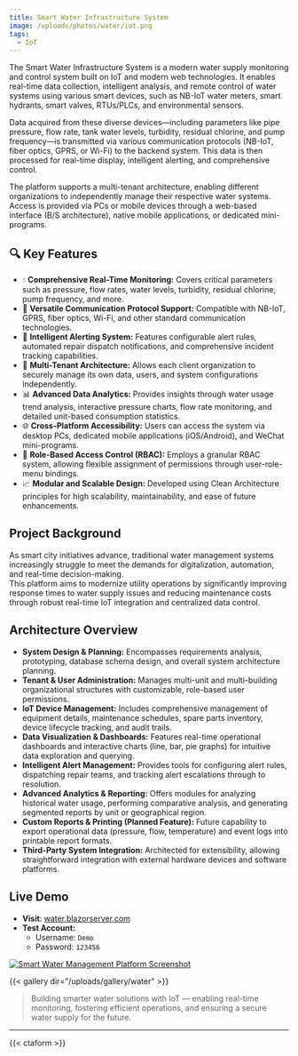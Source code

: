 ```yaml
---
title: Smart Water Infrastructure System
image: /uploads/photos/water/iot.png
tags:
  - IoT
---
```


The Smart Water Infrastructure System is a modern water supply monitoring and control system built on IoT and modern web technologies. It enables real-time data collection, intelligent analysis, and remote control of water systems using various smart devices, such as NB-IoT water meters, smart hydrants, smart valves, RTUs/PLCs, and environmental sensors.

Data acquired from these diverse devices—including parameters like pipe pressure, flow rate, tank water levels, turbidity, residual chlorine, and pump frequency—is transmitted via various communication protocols (NB-IoT, fiber optics, GPRS, or Wi-Fi) to the backend system. This data is then processed for real-time display, intelligent alerting, and comprehensive control.

The platform supports a multi-tenant architecture, enabling different organizations to independently manage their respective water systems. Access is provided via PCs or mobile devices through a web-based interface (B/S architecture), native mobile applications, or dedicated mini-programs.

## 🔍 Key Features

- 💧 **Comprehensive Real-Time Monitoring:** Covers critical parameters such as pressure, flow rates, water levels, turbidity, residual chlorine, pump frequency, and more.
- 📡 **Versatile Communication Protocol Support:** Compatible with NB-IoT, GPRS, fiber optics, Wi-Fi, and other standard communication technologies.
- 🧠 **Intelligent Alerting System:** Features configurable alert rules, automated repair dispatch notifications, and comprehensive incident tracking capabilities.
- 🧩 **Multi-Tenant Architecture:** Allows each client organization to securely manage its own data, users, and system configurations independently.
- 📊 **Advanced Data Analytics:** Provides insights through water usage trend analysis, interactive pressure charts, flow rate monitoring, and detailed unit-based consumption statistics.
- 🌐 **Cross-Platform Accessibility:** Users can access the system via desktop PCs, dedicated mobile applications (iOS/Android), and WeChat mini-programs.
- 🔐 **Role-Based Access Control (RBAC):** Employs a granular RBAC system, allowing flexible assignment of permissions through user-role-menu bindings.
- 📈 **Modular and Scalable Design:** Developed using Clean Architecture principles for high scalability, maintainability, and ease of future enhancements.

## Project Background

As smart city initiatives advance, traditional water management systems increasingly struggle to meet the demands for digitalization, automation, and real-time decision-making.  
This platform aims to modernize utility operations by significantly improving response times to water supply issues and reducing maintenance costs through robust real-time IoT integration and centralized data control.

## Architecture Overview

- **System Design & Planning:** Encompasses requirements analysis, prototyping, database schema design, and overall system architecture planning.
- **Tenant & User Administration:** Manages multi-unit and multi-building organizational structures with customizable, role-based user permissions.
- **IoT Device Management:** Includes comprehensive management of equipment details, maintenance schedules, spare parts inventory, device lifecycle tracking, and audit trails.
- **Data Visualization & Dashboards:** Features real-time operational dashboards and interactive charts (line, bar, pie graphs) for intuitive data exploration and querying.
- **Intelligent Alert Management:** Provides tools for configuring alert rules, dispatching repair teams, and tracking alert escalations through to resolution.
- **Advanced Analytics & Reporting:** Offers modules for analyzing historical water usage, performing comparative analysis, and generating segmented reports by unit or geographical region.
- **Custom Reports & Printing (Planned Feature):** Future capability to export operational data (pressure, flow, temperature) and event logs into printable report formats.
- **Third-Party System Integration:** Architected for extensibility, allowing straightforward integration with external hardware devices and software platforms.

## Live Demo

- **Visit**: [water.blazorserver.com](https://water.blazorserver.com)
- **Test Account:**
    *   Username: `Demo`
    *   Password: `123456`

[![Smart Water Management Platform Screenshot](/uploads/photos/water-iot-screenshot.png)](/uploads/photos/water-iot-screenshot.png)

{{< gallery dir="/uploads/gallery/water" >}}

> Building smarter water solutions with IoT — enabling real-time monitoring, fostering efficient operations, and ensuring a secure water supply for the future.

---

{{< ctaform >}}